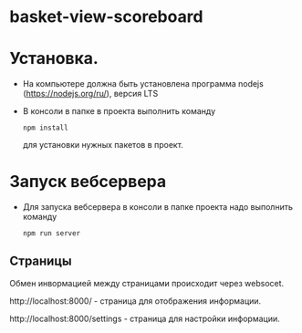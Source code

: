 # basket-view-scoreboard
# Установка.

+ На компьютере должна быть установлена программа nodejs (https://nodejs.org/ru/),
версия LTS

+ В консоли в папке в проекта выполнить команду
    ```
    npm install
    ```
  для установки нужных пакетов в проект.

# Запуск вебсервера
+ Для запуска вебсервера в консоли в папке проекта надо выполнить команду
    ```
    npm run server
    ```

## Страницы
Обмен инвормацией между страницами происходит через websocet.

http://localhost:8000/ - страница для отображения информации.

http://localhost:8000/settings - страница для настройки информации.


